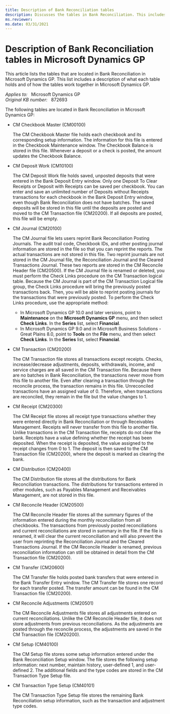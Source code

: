 ```yaml
---
title: Description of Bank Reconciliation tables
description: Discusses the tables in Bank Reconciliation. This includes a description of what each table holds and how they work together in Microsoft Dynamics GP.
ms.reviewer: 
ms.date: 03/31/2021
---
```

# Description of Bank Reconciliation tables in Microsoft Dynamics GP

This article lists the tables that are located in Bank Reconciliation in Microsoft Dynamics GP. This list includes a description of what each table holds and of how the tables work together in Microsoft Dynamics GP.

_Applies to:_ &nbsp; Microsoft Dynamics GP  
_Original KB number:_ &nbsp; 872693

The following tables are located in Bank Reconciliation in Microsoft Dynamics GP:

- CM Checkbook Master (CM00100)

  The CM Checkbook Master file holds each checkbook and its corresponding setup information. The information for this file is entered in the Checkbook Maintenance window. The Checkbook Balance is stored in this file. Whenever a deposit or a check is posted, the amount updates the Checkbook Balance.

- CM Deposit Work (CM10100)

  The CM Deposit Work file holds saved, unposted deposits that were entered in the Bank Deposit Entry window. Only one Deposit To Clear Receipts or Deposit with Receipts can be saved per checkbook. You can enter and save an unlimited number of Deposits without Receipts transactions for each checkbook in the Bank Deposit Entry window, even though Bank Reconciliation does not have batches. The saved deposits will be stored in this file until the deposits are posted and moved to the CM Transaction file (CM20200). If all deposits are posted, this file will be empty.

- CM Journal (CM20100)

  The CM Journal file lets users reprint Bank Reconciliation Posting Journals. The audit trail code, Checkbook IDs, and other posting journal information are stored in the file so that you can reprint the reports. The actual transactions are not stored in this file. Two reprint journals are not stored in the CM Journal file, the Reconciliation Journal and the Cleared Transactions Journal. These two reports are stored in the CM Reconcile Header file (CM20500). If the CM Journal file is renamed or deleted, you must perform the Check Links procedure on the CM Transaction logical table. Because the CM Journal is part of the CM Transaction Logical file group, the Check Links procedure will bring the previously posted transactions back. Then, you will be able to reprint posting journals for the transactions that were previously posted. To perform the Check Links procedure, use the appropriate method:

  - In Microsoft Dynamics GP 10.0 and later versions, point to **Maintenance** on the **Microsoft Dynamics GP** menu, and then select **Check Links**. In the **Series** list, select **Financial**.
  - In Microsoft Dynamics GP 9.0 and in Microsoft Business Solutions - Great Plains 8.0, point to **Tools** on the **File** menu, and then select **Check Links**. In the **Series** list, select **Financial**.

- CM Transaction (CM20200)

  The CM Transaction file stores all transactions except receipts. Checks, increase/decrease adjustments, deposits, withdrawals, income, and service charges are all saved in the CM Transaction file. Because there are no batches in Bank Reconciliation, the transactions never move from this file to another file. Even after clearing a transaction through the reconcile process, the transaction remains in this file. Unreconciled transactions have an assigned value of 0. Therefore, when transactions are reconciled, they remain in the file but the value changes to 1.

- CM Receipt (CM20300)

  The CM Receipt file stores all receipt type transactions whether they were entered directly in Bank Reconciliation or through Receivables Management. Receipts will never transfer from this file to another file. Unlike transactions in the CM Transaction file, receipts do not clear the bank. Receipts have a value defining whether the receipt has been deposited. When the receipt is deposited, the value assigned to the receipt changes from 0 to 1. The deposit is then saved to the CM Transaction file (CM20200), where the deposit is marked as clearing the bank.

- CM Distribution (CM20400)

  The CM Distribution file stores all the distributions for Bank Reconciliation transactions. The distributions for transactions entered in other modules, such as Payables Management and Receivables Management, are not stored in this file.

- CM Reconcile Header (CM20500)

  The CM Reconcile Header file stores all the summary figures of the information entered during the monthly reconciliation from all checkbooks. The transactions from previously posted reconciliations and current reconciliations are stored in summary in the file. If the file is renamed, it will clear the current reconciliation and will also prevent the user from reprinting the Reconciliation Journal and the Cleared Transactions Journal. If the CM Reconcile Header is renamed, previous reconciliation information can still be obtained in detail from the CM Transaction file (CM20200).

- CM Transfer (CM20600)

  The CM Transfer file holds posted bank transfers that were entered in the Bank Transfer Entry window. The CM Transfer file stores one record for each transfer posted. The transfer amount can be found in the CM Transaction file (CM20200).

- CM Reconcile Adjustments (CM20501)

  The CM Reconcile Adjustments file stores all adjustments entered on current reconciliations. Unlike the CM Reconcile Header file, it does not store adjustments from previous reconciliations. As the adjustments are posted through the reconcile process, the adjustments are saved in the CM Transaction file (CM20200).

- CM Setup (CM40100)

  The CM Setup file stores some setup information entered under the Bank Reconciliation Setup window. The file stores the following setup information: next number, maintain history, user-defined 1, and user-defined 2. The additional fields and the type codes are stored in the CM Transaction Type Setup file.

- CM Transaction Type Setup (CM40101)

  The CM Transaction Type Setup file stores the remaining Bank Reconciliation setup information, such as the transaction and adjustment type codes.
